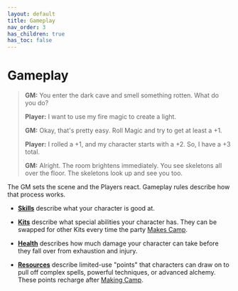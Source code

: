 ```yaml
---
layout: default
title: Gameplay
nav_order: 3
has_children: true
has_toc: false
---
```


# Gameplay

> **GM:** You enter the dark cave and smell something rotten. What do you do?
>
> **Player:** I want to use my fire magic to create a light.
>
> **GM:** Okay, that's pretty easy. Roll Magic and try to get at least a +1.
>
> **Player:** I rolled a +1, and my character starts with a +2. So, I have a +3 total.
>
> **GM:** Alright. The room brightens immediately. You see skeletons all over the floor. The skeletons look up and see you too.

The GM sets the scene and the Players react. Gameplay rules describe how that process works.

- [**Skills**](skills.md) describe what your character is good at.

- [**Kits**](kits.md) describe what special abilities your character has. They can be swapped for other Kits every time the party [Makes Camp](../adventuring/exploration/).

- [**Health**](health.md) describes how much damage your character can take before they fall over from exhaustion and injury.

- [**Resources**](resources.md) describe limited-use "points" that characters can draw on to pull off complex spells, powerful techniques, or advanced alchemy. These points recharge after [Making Camp](../adventuring/exploration/).

